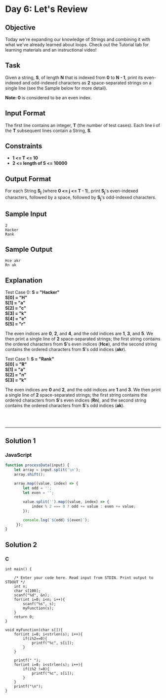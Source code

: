 # Day 6: Let's Review
## Objective

Today we're expanding our knowledge of Strings and combining it with what we've already learned about loops. Check out the Tutorial tab for learning materials and an instructional video!


## Task

Given a string, **S**, of length **N** that is indexed from **0** to **N - 1**, print its even-indexed and odd-indexed characters as **2** space-separated strings on a single line (see the Sample below for more detail).

**Note: 0** is considered to be an even index.


## Input Format

The first line contains an integer, **T** (the number of test cases). 
Each line **i** of the **T** subsequent lines contain a String, **S**.


## Constraints
   
- **1 <= T <= 10**
- **2 <= length of S <= 10000**


## Output Format

For each String **S<sub>j</sub>** (where **0 <= j <= T - 1**), print **S<sub>j</sub>**'s even-indexed characters, followed by a space, followed by **S<sub>j</sub>**'s odd-indexed characters.

## Sample Input

```
2
Hacker
Rank
```


## Sample Output

```
Hce akr
Rn ak
```

## Explanation

Test Case 0: **S = "Hacker"**<br/>
**S[0] = "H"**<br/>
**S[1] = "a"**<br/>
**S[2] = "c"**<br/>
**S[3] = "k"**<br/>
**S[4] = "e"**<br/>
**S[5] = "r"**<br/>

 
The even indices are **0**, **2**, and **4**, and the odd indices are **1**, **3**, and **5**. We then print a single line of **2** space-separated strings; the first string contains the ordered characters from **S**'s even indices (**Hce**), and the second string contains the ordered characters from **S**'s odd indices (**akr**).

Test Case 1: **S = "Rank"**<br/>
**S[0] = "R"**<br/>
**S[1] = "a"**<br/>
**S[2] = "n"**<br/>
**S[3] = "k"**<br/>


The even indices are **0** and **2**, and the odd indices are **1** and **3**. We then print a single line of **2** space-separated strings; the first string contains the ordered characters from **S**'s even indices (**Rn**), and the second string contains the ordered characters from **S**'s odd indices (**ak**).

<br/>
<br/>

---

## Solution 1
### JavaScript

```javascript
function processData(input) {
    let array = input.split('\n');
    array.shift();
    
    array.map((value, index) => {
        let odd = '';
        let even = '';

        value.split('').map((value, index) => {
            index % 2 === 0 ? odd += value : even += value;
        });

        console.log(`${odd} ${even}`);
     });
} 

```

## Solution 2
### C
```
int main() {

    /* Enter your code here. Read input from STDIN. Print output to STDOUT */    
    int n;
    char s[100];
    scanf("%d", &n);
    for(int i=0; i<n; i++){
        scanf("%s", s);
        myFunction(s);
    }
    return 0;
}

void myFunction(char s[]){
    for(int i=0; i<strlen(s); i++){
        if(i%2==0){
            printf("%c", s[i]);
        }
    }
    
    printf(" ");
    for(int i=0; i<strlen(s); i++){
        if(i%2 !=0){
            printf("%c", s[i]);
        }
    }
    printf("\n");
}


```


